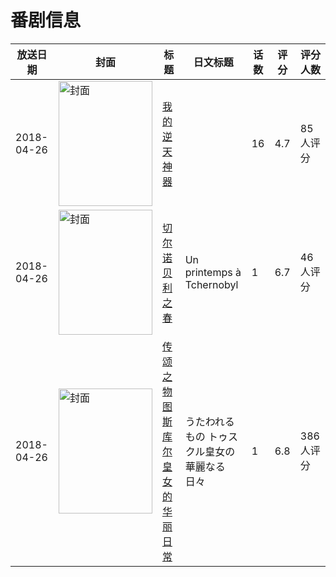 # 番剧信息

|放送日期|封面|标题|日文标题|话数|评分|评分人数|
|---|---|---|---|---|---|---|
|2018-04-26|<img src="https://lain.bgm.tv/pic/cover/c/65/cb/239331_u3qNJ.jpg" alt="封面" style="width:150px;height:200px;object-fit:cover;">|[我的逆天神器](https://bangumi.tv/subject/239331)||16|4.7|85人评分|
|2018-04-26|<img src="https://lain.bgm.tv/pic/cover/c/87/47/244348_0bUcZ.jpg" alt="封面" style="width:150px;height:200px;object-fit:cover;">|[切尔诺贝利之春](https://bangumi.tv/subject/244348)|Un printemps à Tchernobyl|1|6.7|46人评分|
|2018-04-26|<img src="https://lain.bgm.tv/pic/cover/c/09/90/229611_MrxHq.jpg" alt="封面" style="width:150px;height:200px;object-fit:cover;">|[传颂之物 图斯库尔皇女的华丽日常](https://bangumi.tv/subject/229611)|うたわれるもの トゥスクル皇女の華麗なる日々|1|6.8|386人评分|

